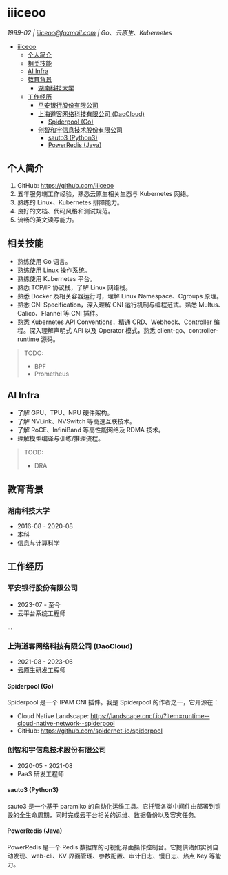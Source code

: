 # iiiceoo

*1999-02 | <iiiceoo@foxmail.com> | Go、云原生、Kubernetes*

- [iiiceoo](#iiiceoo)
  - [个人简介](#个人简介)
  - [相关技能](#相关技能)
  - [AI Infra](#ai-infra)
  - [教育背景](#教育背景)
    - [湖南科技大学](#湖南科技大学)
  - [工作经历](#工作经历)
    - [平安银行股份有限公司](#平安银行股份有限公司)
    - [上海道客网络科技有限公司 (DaoCloud)](#上海道客网络科技有限公司-daocloud)
      - [Spiderpool (Go)](#spiderpool-go)
    - [创智和宇信息技术股份有限公司](#创智和宇信息技术股份有限公司)
      - [sauto3 (Python3)](#sauto3-python3)
      - [PowerRedis (Java)](#powerredis-java)

## 个人简介

1. GitHub: <https://github.com/iiiceoo>
2. 五年服务端工作经验，熟悉云原生相关生态与 Kubernetes 网络。
3. 熟练的 Linux、Kubernetes 排障能力。
4. 良好的文档、代码风格和测试规范。
5. 流畅的英文读写能力。

## 相关技能

- 熟练使用 Go 语言。
- 熟练使用 Linux 操作系统。
- 熟练使用 Kubernetes 平台。
- 熟悉 TCP/IP 协议栈，了解 Linux 网络栈。
- 熟悉 Docker 及相关容器运行时，理解 Linux Namespace、Cgroups 原理。
- 熟悉 CNI Specification，深入理解 CNI 运行机制与编程范式。熟悉 Multus、Calico、Flannel 等 CNI 插件。
- 熟悉 Kubernetes API Conventions，精通 CRD、Webhook、Controller 编程。深入理解声明式 API 以及 Operator 模式，熟悉 client-go、controller-runtime 源码。

> TODO:
>
> - BPF
> - Prometheus

## AI Infra

- 了解 GPU、TPU、NPU 硬件架构。
- 了解 NVLink、NVSwitch 等高速互联技术。
- 了解 RoCE、InfiniBand 等高性能网络及 RDMA 技术。
- 理解模型编译与训练/推理流程。

> TOOD:
>
> - DRA

## 教育背景

### 湖南科技大学

- 2016-08 - 2020-08
- 本科
- 信息与计算科学

## 工作经历

### 平安银行股份有限公司

- 2023-07 - 至今
- 云平台系统工程师

...

### 上海道客网络科技有限公司 (DaoCloud)

- 2021-08 - 2023-06
- 云原生研发工程师

#### Spiderpool (Go)

Spiderpool 是一个 IPAM CNI 插件。我是 Spiderpool 的作者之一，它开源在：

- Cloud Native Landscape: <https://landscape.cncf.io/?item=runtime--cloud-native-network--spiderpool>
- GitHub: <https://github.com/spidernet-io/spiderpool>

### 创智和宇信息技术股份有限公司

- 2020-05 - 2021-08
- PaaS 研发工程师

#### sauto3 (Python3)

sauto3 是一个基于 paramiko 的自动化运维工具。它托管各类中间件由部署到销毁的全生命周期，同时完成云平台相关的运维、数据备份以及容灾任务。

#### PowerRedis (Java)

PowerRedis 是一个 Redis 数据库的可视化界面操作控制台。它提供诸如实例自动发现、web-cli、KV 界面管理、参数配置、审计日志、慢日志、热点 Key 等能力。
